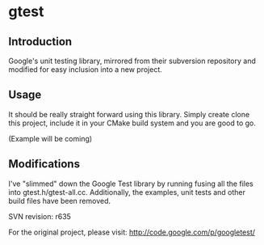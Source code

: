 # gtest
## Introduction
Google's unit testing library, mirrored from their subversion repository and
modified for easy inclusion into a new project.

## Usage
It should be really straight forward using this library. Simply create clone
this project, include it in your CMake build system and you are good to go.

(Example will be coming)

## Modifications
I've "slimmed" down the Google Test library by running fusing all the files into
gtest.h/gtest-all.cc. Additionally, the examples, unit tests and other build
files have been removed.

SVN revision: r635

For the original project, please visit:
http://code.google.com/p/googletest/
